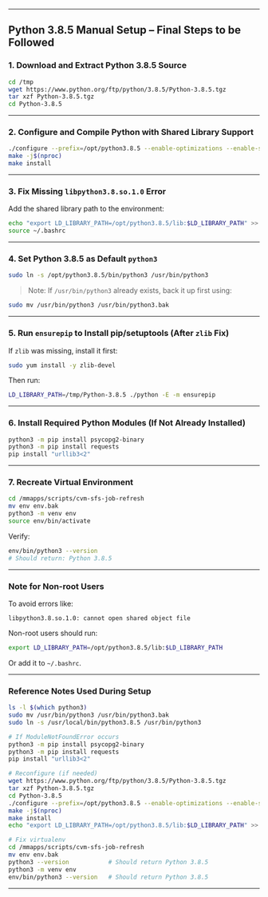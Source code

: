 

---

## Python 3.8.5 Manual Setup – Final Steps to be Followed

### 1. Download and Extract Python 3.8.5 Source

```bash
cd /tmp
wget https://www.python.org/ftp/python/3.8.5/Python-3.8.5.tgz
tar xzf Python-3.8.5.tgz
cd Python-3.8.5
```

---

### 2. Configure and Compile Python with Shared Library Support

```bash
./configure --prefix=/opt/python3.8.5 --enable-optimizations --enable-shared
make -j$(nproc)
make install
```

---

### 3. Fix Missing `libpython3.8.so.1.0` Error

Add the shared library path to the environment:

```bash
echo "export LD_LIBRARY_PATH=/opt/python3.8.5/lib:$LD_LIBRARY_PATH" >> ~/.bashrc
source ~/.bashrc
```

---

### 4. Set Python 3.8.5 as Default `python3`

```bash
sudo ln -s /opt/python3.8.5/bin/python3 /usr/bin/python3
```

> Note: If `/usr/bin/python3` already exists, back it up first using:

```bash
sudo mv /usr/bin/python3 /usr/bin/python3.bak
```

---

### 5. Run `ensurepip` to Install pip/setuptools (After `zlib` Fix)

If `zlib` was missing, install it first:

```bash
sudo yum install -y zlib-devel
```

Then run:

```bash
LD_LIBRARY_PATH=/tmp/Python-3.8.5 ./python -E -m ensurepip
```

---

### 6. Install Required Python Modules (If Not Already Installed)

```bash
python3 -m pip install psycopg2-binary
python3 -m pip install requests
pip install "urllib3<2"
```

---

### 7. Recreate Virtual Environment

```bash
cd /mmapps/scripts/cvm-sfs-job-refresh
mv env env.bak
python3 -m venv env
source env/bin/activate
```

Verify:

```bash
env/bin/python3 --version
# Should return: Python 3.8.5
```

---

### Note for Non-root Users

To avoid errors like:

```
libpython3.8.so.1.0: cannot open shared object file
```

Non-root users should run:

```bash
export LD_LIBRARY_PATH=/opt/python3.8.5/lib:$LD_LIBRARY_PATH
```

Or add it to `~/.bashrc`.

---

### Reference Notes Used During Setup

```bash
ls -l $(which python3)
sudo mv /usr/bin/python3 /usr/bin/python3.bak
sudo ln -s /usr/local/bin/python3.8.5 /usr/bin/python3

# If ModuleNotFoundError occurs
python3 -m pip install psycopg2-binary
python3 -m pip install requests
pip install "urllib3<2"

# Reconfigure (if needed)
wget https://www.python.org/ftp/python/3.8.5/Python-3.8.5.tgz
tar xzf Python-3.8.5.tgz
cd Python-3.8.5
./configure --prefix=/opt/python3.8.5 --enable-optimizations --enable-shared
make -j$(nproc)
make install
echo "export LD_LIBRARY_PATH=/opt/python3.8.5/lib:$LD_LIBRARY_PATH" >> ~/.bashrc

# Fix virtualenv
cd /mmapps/scripts/cvm-sfs-job-refresh
mv env env.bak
python3 --version           # Should return Python 3.8.5
python3 -m venv env
env/bin/python3 --version   # Should return Python 3.8.5
```

---

